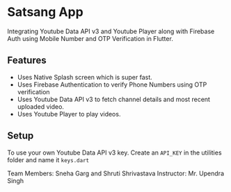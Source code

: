# Satsang App

Integrating Youtube Data API v3 and Youtube Player along with Firebase Auth using Mobile Number and OTP Verification in Flutter.

## Features
- Uses Native Splash screen which is super fast.
- Uses Firebase Authentication to verify Phone Numbers using OTP verification
- Uses Youtube Data API v3 to fetch channel details and most recent uploaded video.
- Uses Youtube Player to play videos.

## Setup

To use your own Youtube Data API v3 key. Create an ```API_KEY``` in the utilities folder and name it ```keys.dart``` 

Team Members: Sneha Garg and Shruti Shrivastava
Instructor: Mr. Upendra Singh
